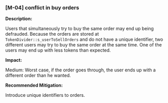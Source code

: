 ### [M-04] conflict in buy orders

**Description:**

Users that simultaneously try to buy the same order may end up being defrauded. Because the orders are stored at `TokenDivider::s_userToSellOrders` and do not have a unique identifier, two different users may try to buy the same order at the same time. One of the users may end up with less tokens than expected.

**Impact:**

Medium: Worst case, if the order goes through, the user ends up with a different order than he wanted.

**Recommended Mitigation:**

Introduce unique identifiers to orders.
